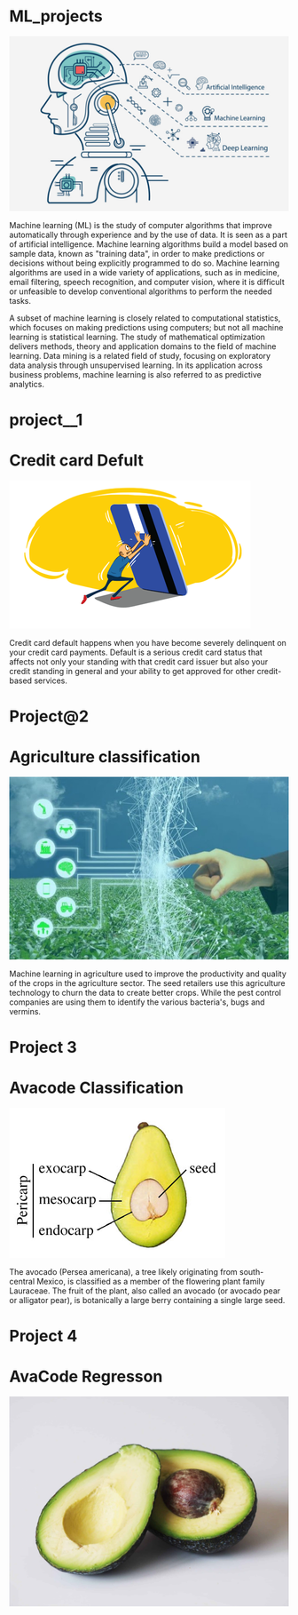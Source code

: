 # ML_projects

![Machine Learning](https://github.com/RanjitM007/ML_projects/blob/main/portada-1080x675.jpg?raw=true)


Machine learning (ML) is the study of computer algorithms that improve automatically through experience and by the use of data. It is seen as a part of artificial intelligence. Machine learning algorithms build a model based on sample data, known as "training data", in order to make predictions or decisions without being explicitly programmed to do so. Machine learning algorithms are used in a wide variety of applications, such as in medicine, email filtering, speech recognition, and computer vision, where it is difficult or unfeasible to develop conventional algorithms to perform the needed tasks.

A subset of machine learning is closely related to computational statistics, which focuses on making predictions using computers; but not all machine learning is statistical learning. The study of mathematical optimization delivers methods, theory and application domains to the field of machine learning. Data mining is a related field of study, focusing on exploratory data analysis through unsupervised learning. In its application across business problems, machine learning is also referred to as predictive analytics.




# project__1 
# Credit card Defult 

![image](https://github.com/RanjitM007/Images/blob/main/Surviving-a-Credit-Card-Default-thumb-nail.png?raw=true)

Credit card default happens when you have become severely delinquent on your credit card payments. Default is a serious credit card status that affects not only your standing with that credit card issuer but also your credit standing in general and your ability to get approved for other credit-based services.


# Project@2
# Agriculture classification

![Agriculture](https://github.com/RanjitM007/Images/blob/main/agri.jpg?raw=true)

Machine learning in agriculture used to improve the productivity and quality of the crops in the agriculture sector. The seed retailers use this agriculture technology to churn the data to create better crops. While the pest control companies are using them to identify the various bacteria's, bugs and vermins.



# Project 3
# Avacode Classification
![Avacode](https://github.com/RanjitM007/Images/blob/main/avacode%40c.jpg?raw=true)

The avocado (Persea americana), a tree likely originating from south-central Mexico, is classified as a member of the flowering plant family Lauraceae. The fruit of the plant, also called an avocado (or avocado pear or alligator pear), is botanically a large berry containing a single large seed.

# Project 4

# AvaCode Regresson 

![Avacode](https://github.com/RanjitM007/Images/blob/main/introducing-avocado-to-babies.jpg?raw=true)


